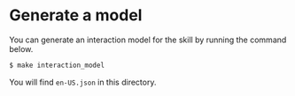 # Generate a model

You can generate an interaction model for the skill by running the command below.

```sh
$ make interaction_model
```

You will find `en-US.json` in this directory.
